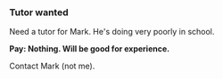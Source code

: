 ### Tutor wanted
Need a tutor for Mark. He's doing very poorly in school.

**Pay: Nothing. Will be good for experience.**

Contact Mark (not me).
